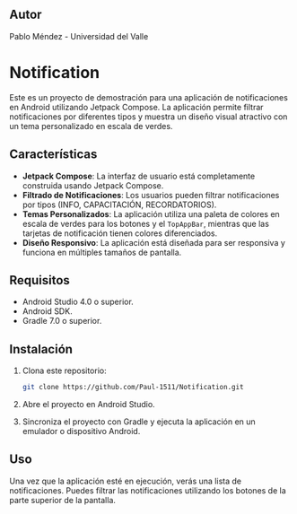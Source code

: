 ## Autor
Pablo Méndez - Universidad del Valle


# Notification

Este es un proyecto de demostración para una aplicación de notificaciones en Android utilizando Jetpack Compose. La aplicación permite filtrar notificaciones por diferentes tipos y muestra un diseño visual atractivo con un tema personalizado en escala de verdes.

## Características

- **Jetpack Compose**: La interfaz de usuario está completamente construida usando Jetpack Compose.
- **Filtrado de Notificaciones**: Los usuarios pueden filtrar notificaciones por tipos (INFO, CAPACITACIÓN, RECORDATORIOS).
- **Temas Personalizados**: La aplicación utiliza una paleta de colores en escala de verdes para los botones y el `TopAppBar`, mientras que las tarjetas de notificación tienen colores diferenciados.
- **Diseño Responsivo**: La aplicación está diseñada para ser responsiva y funciona en múltiples tamaños de pantalla.

## Requisitos

- Android Studio 4.0 o superior.
- Android SDK.
- Gradle 7.0 o superior.

## Instalación

1. Clona este repositorio:
   ```bash
   git clone https://github.com/Paul-1511/Notification.git
   
2. Abre el proyecto en Android Studio.
   
3. Sincroniza el proyecto con Gradle y ejecuta la aplicación en un emulador o dispositivo Android.


## Uso 

Una vez que la aplicación esté en ejecución, verás una lista de notificaciones. Puedes filtrar las notificaciones utilizando los botones de la parte superior de la pantalla.
